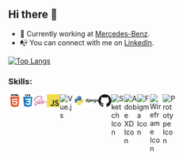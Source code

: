 ## Hi there 👋

<!--
**redkites/redkites** is a ✨ _special_ ✨ repository because its `README.md` (this file) appears on your GitHub profile.

Here are some ideas to get you started:

- 🔭 I’m currently working on ...
- 🌱 I’m currently learning ...
- 👯 I’m looking to collaborate on ...
- 🤔 I’m looking for help with ...
- 💬 Ask me about ...
- 📫 How to reach me: ...
- 😄 Pronouns: ...
- ⚡ Fun fact: ...
-->

- :office: Currently working at [Mercedes-Benz](https://www.mercedes-benz.com/).
- :mailbox_with_no_mail: You can connect with me on [LinkedIn](https://github.com/redkites).

[![Top Langs](https://github-readme-stats.vercel.app/api/top-langs/?username=redkites&layout=compact)](https://github.com/anuraghazra/github-readme-stats)

### Skills:
<img align="left" alt="HTML5" width="26px" src="https://raw.githubusercontent.com/github/explore/80688e429a7d4ef2fca1e82350fe8e3517d3494d/topics/html/html.png" />
<img align="left" alt="CSS3" width="26px" src="https://raw.githubusercontent.com/github/explore/80688e429a7d4ef2fca1e82350fe8e3517d3494d/topics/css/css.png" />
<img align="left" alt="Sass" width="26px" src="https://raw.githubusercontent.com/github/explore/80688e429a7d4ef2fca1e82350fe8e3517d3494d/topics/sass/sass.png" />
<img align="left" alt="JavaScript" width="26px" src="https://raw.githubusercontent.com/github/explore/80688e429a7d4ef2fca1e82350fe8e3517d3494d/topics/javascript/javascript.png" />
<img align="left" alt="Vue.js" width="26px" src="https://raw.githubusercontent.com/github/explore/80688e429a7d4ef2fca1e82350fe8e3517d3494d/topics/vuejs/vuejs.png" />
<img align="left" alt="Python" width="26px" src="https://raw.githubusercontent.com/github/explore/80688e429a7d4ef2fca1e82350fe8e3517d3494d/topics/python/python.png" />
<img align="left" alt="Django" width="26px" src="https://raw.githubusercontent.com/github/explore/80688e429a7d4ef2fca1e82350fe8e3517d3494d/topics/django/django.png" />
<img align="left" alt="GitHub" width="26px" src="https://raw.githubusercontent.com/github/explore/78df643247d429f6cc873026c0622819ad797942/topics/github/github.png" />
<img align="left" alt="Sketch Icon" width="26px" src="https://img.icons8.com/color/48/000000/sketch.png" />
<img align="left" alt="Adobe XD Icon" width="26px" src="https://img.icons8.com/color/48/000000/adobe-xd.png" />
<img align="left" alt="Figma Icon" width="26px" src="https://img.icons8.com/color/48/000000/figma.png" />
<img align="left" alt="Wireframe Icon" width="26px" src="https://img.icons8.com/color/48/000000/wireframe.png" />
<img align="left" alt="Prototype Icon" width="26px" src="https://img.icons8.com/color/48/000000/prototype.png" />
